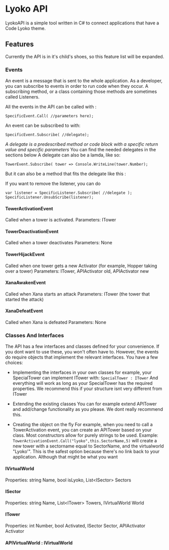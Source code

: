
# Lyoko API
LyokoAPI is a simple tool written in C# to connect applications that have a Code Lyoko theme.

## Features
Currently the API is in it's child's shoes, so this feature list will be expanded.
### Events
 An event is a message that is sent to the whole application.
 As a developer, you can subscribe to events in order to run code when they occur.
 A subscribing method, or a class containing those methods are sometimes called Listeners.
 
All the events in the API can be called with :

    SpecificEvent.Call( //parameters here);
An event can be subscribed to with: 

    SpecificEvent.Subscribe( //delegate);
    
*A delegate is a predescribed method or code block with a specific return value and specific parameters*
You can find the needed delegates in the sections below
A delegate can also be a lamda, like so:

    TowerEvent.Subscribe( tower => Console.WriteLine(tower.Number);
  But it can also be a method that fits the delegate like this : 
  


If you want to remove the listener, you can do

    var listener = SpecificListener.Subscribe( //delegate );
    SpecificListener.UnsubScribe(listener);

#### TowerActivationEvent
Called when a tower is activated. 
Parameters: ITower
#### TowerDeactivationEvent
Called when a tower deactivates
Parameters: None
#### TowerHijackEvent
Called when one tower gets a new Activator (for example, Hopper taking over a tower)
Parameters: ITower, APIActivator old, APIActivator new
#### XanaAwakenEvent
Called when Xana starts an attack
Parameters: ITower (the tower that started the attack)
#### XanaDefeatEvent
Called when Xana is defeated
Parameters: None

### Classes And Interfaces
The API has a few interfaces and classes defined for your convenience. 
If you dont want to use these, you won't often have to. 
However, the events do require objects that implement the relevant interfaces.
You have a few choices:

 - Implementing the interfaces in your own classes
	  for example, your SpecialTower can implement ITower with:  `SpecialTower : ITower`
	  And everything will work as long as your SpecialTower has the required properties.
	  We recommend this if your structure isnt very different from ITower 
	  
 - Extending the existing classes
	 You can for example extend APITower and add/change functionality
	 as you please. We dont really recommend this.
	 
 - Creating the object on the fly
	For example, when you need to call a TowerActivation event, you can create an APITower based on your class. Most constructors allow for purely strings to be used. 
	Example: `TowerActivationEvent.Call("lyoko",this.SectorName,5)` will create a new tower with a sectorname equal to SectorName, and the virtualworld "Lyoko'".
	This is the safest option because there's no link back to your application. Although that might 		   be what you want

#### IVirtualWorld
Properties:
	string Name, bool isLyoko, List\<ISector> Sectors
#### ISector
Properties:
	string Name, List\<ITower> Towers, IVirtualWorld World
#### ITower
Properties:
	int Number, bool Activated, ISector Sector, APIActivator Activator

#### APIVirtualWorld : IVirtualWorld
	
<!--stackedit_data:
eyJoaXN0b3J5IjpbLTMyMDg3NjE2LC0xNjkxODQxMzM0XX0=
-->